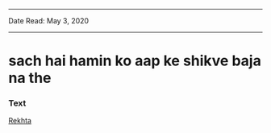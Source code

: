 
---

Date Read: May 3, 2020

---


# sach hai hamin ko aap ke shikve baja na the 


### Text

[Rekhta](https://rekhta.org/nazms/vaasokht-sach-hai-hamiin-ko-aap-ke-shikve-bajaa-na-the-faiz-ahmad-faiz-nazms?lang=ur)

